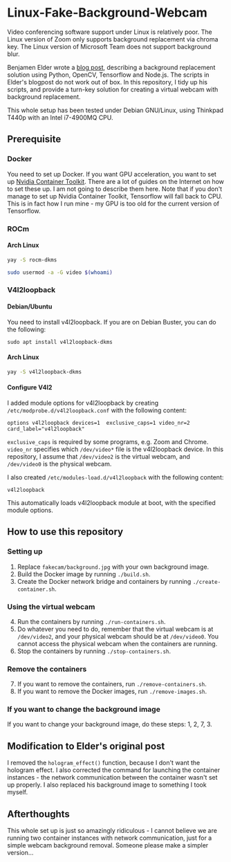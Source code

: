 # Linux-Fake-Background-Webcam
Video conferencing software support under Linux is relatively poor. The Linux version of Zoom only supports background replacement via chroma key. The Linux version of Microsoft Team does not support background blur. 

Benjamen Elder wrote a [blog post](https://elder.dev/posts/open-source-virtual-background/), describing a background replacement solution using Python, OpenCV, Tensorflow and Node.js. The scripts in Elder's blogpost do not work out of box. In this repository, I tidy up his scripts, and provide a turn-key solution for creating a virtual webcam with background replacement. 

This whole setup has been tested under Debian GNU/Linux, using Thinkpad T440p with an Intel i7-4900MQ CPU. 

## Prerequisite

### Docker

You need to set up Docker. If you want GPU acceleration, you want to set up [Nvidia Container Toolkit](https://github.com/NVIDIA/nvidia-docker). There are a lot of guides on the Internet on how to set these up. I am not going to describe them here. Note that if you don't manage to set up Nvidia Container Toolkit, Tensorflow will fall back to CPU. This is in fact how I run mine - my GPU is too old for the current version of Tensorflow. 

### ROCm

#### Arch Linux

```sh
yay -S rocm-dkms
```

```sh
sudo usermod -a -G video $(whoami)
```

### V4l2loopback

#### Debian/Ubuntu

You need to install v4l2loopback. If you are on Debian Buster, you can do the following:
    
    sudo apt install v4l2loopback-dkms

#### Arch Linux

```sh
yay -S v4l2loopback-dkms
```

#### Configure V4l2

I added module options for v4l2loopback by creating ``/etc/modprobe.d/v4l2loopback.conf`` with the following content: 

    options v4l2loopback devices=1  exclusive_caps=1 video_nr=2 card_label="v4l2loopback"
    
``exclusive_caps`` is required by some programs, e.g. Zoom and Chrome. ``video_nr`` specifies which ``/dev/video*`` file is the v4l2loopback device. In this repository, I assume that ``/dev/video2`` is the virtual webcam, and ``/dev/video0`` is the physical webcam. 

I also created ``/etc/modules-load.d/v4l2loopback`` with the following content:
    
    v4l2loopback
    
This automatically loads v4l2loopback module at boot, with the specified module options.

## How to use this repository
### Setting up
1. Replace ``fakecam/background.jpg`` with your own background image. 
2. Build the Docker image by running ``./build.sh``.
3. Create the Docker network bridge and containers by running ``./create-container.sh``.

### Using the virtual webcam
4. Run the containers by running ``./run-containers.sh``. 
5. Do whatever you need to do, remember that the virtual webcam is at ``/dev/video2``, and your physical webcam should be at ``/dev/video0``. You cannot access the physical webcam when the containers are running. 
6. Stop the containers by running ``./stop-containers.sh``. 

### Remove the containers
7. If you want to remove the containers, run ``./remove-containers.sh``.
8. If you want to remove the Docker images, run ``./remove-images.sh``.

### If you want to change the background image
If you want to change your background image, do these steps: 1, 2, 7, 3.

## Modification to Elder's original post
I removed the ``hologram_effect()`` function, because I don't want the hologram effect. I also corrected the command for launching the container instances - the network communication between the container wasn't set up properly. I also replaced his background image to something I took myself. 

## Afterthoughts
This whole set up is just so amazingly ridiculous - I cannot believe we are running two container instances with network communication, just for a simple webcam background removal. Someone please make a simpler version... 
